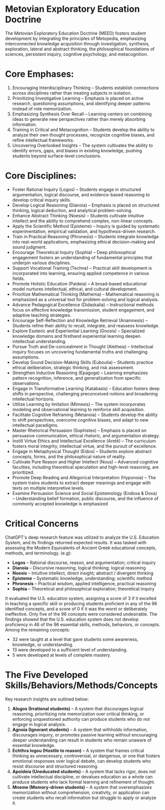 # Metovian Exploratory Education Doctrine
The Metovian Exploratory Education Doctrine (MEED) fosters student development by integrating the principles of Metopedia, emphasizing interconnected knowledge acquisition through investigation, synthesis, exploration, lateral and abstract thinking, the philosophical foundations of sciences, persistent inquiry, cognitive psychology, and metacognition.

# Core Emphases:

1. Encouraging Interdisciplinary Thinking – Students establish connections across disciplines rather than treating subjects in isolation.
2. Prioritizing Investigative Learning – Emphasis is placed on active research, questioning assumptions, and identifying deeper patterns instead of rote memorization.
3. Emphasizing Synthesis Over Recall – Learning centers on combining ideas to generate new perspectives rather than merely absorbing information.
4. Training in Critical and Metacognition – Students develop the ability to analyze their own thought processes, recognize cognitive biases, and refine intellectual frameworks.
5. Uncovering Overlooked Insights – The system cultivates the ability to identify errors, gaps, and biases in existing knowledge, pushing students beyond surface-level conclusions.

# Core Disciplines:
- Foster Rational Inquiry (Logos) – Students engage in structured argumentation, logical discourse, and evidence-based reasoning to develop critical inquiry skills.
- Develop Logical Reasoning (Dianoia) – Emphasis is placed on structured thinking, logical deduction, and analytical problem-solving.
- Enhance Abstract Thinking (Noesis) – Students cultivate intuitive intellect and the ability to comprehend complex, non-linear concepts.
- Apply the Scientific Method (Episteme) – Inquiry is guided by systematic experimentation, empirical validation, and hypothesis-driven research.
- Train in Practical Reasoning (Phronesis) – Students integrate knowledge into real-world applications, emphasizing ethical decision-making and sound judgment.
- Encourage Theoretical Inquiry (Sophia) – Deep philosophical engagement fosters an understanding of fundamental principles that underpin various disciplines.
- Support Vocational Training (Techne) – Practical skill development is incorporated into learning, ensuring applied competence in various fields.
- Promote Holistic Education (Paideia) – A broad-based educational model nurtures intellectual, ethical, and cultural development.
- Prioritize Mathematical Thinking (Mathema) – Mathematical reasoning is emphasized as a universal tool for problem-solving and logical analysis.
- Advance Pedagogical Excellence (Didaskalia) – Instructional methods focus on effective knowledge transmission, student engagement, and adaptive teaching strategies.
- Encourage Self-Reflection and Knowledge Retrieval (Anamnesis) – Students refine their ability to recall, integrate, and reassess knowledge.
- Explore Esoteric and Experiential Learning (Gnosis) – Specialized knowledge domains and firsthand experiential learning deepen intellectual understanding.
- Pursue Truth and De-concealment in Thought (Aletheia) – Intellectual inquiry focuses on uncovering fundamental truths and challenging assumptions.
- Develop Sound Decision-Making Skills (Euboulia) – Students practice ethical deliberation, strategic thinking, and risk assessment.
- Strengthen Inductive Reasoning (Epagoge) – Learning emphasizes pattern recognition, inference, and generalization from specific observations.
- Engage in Transformative Learning (Katabasis) – Education fosters deep shifts in perspective, challenging preconceived notions and broadening intellectual horizons.
- Utilize Learning by Imitation (Mimesis) – The system incorporates modeling and observational learning to reinforce skill acquisition.
- Facilitate Cognitive Reframing (Metanoia) – Students develop the ability to shift perspectives, overcome cognitive biases, and adapt to new intellectual paradigms.
- Master Rhetorical Persuasion (Sophistes) – Emphasis is placed on persuasive communication, ethical rhetoric, and argumentation strategy.
- Instill Virtue Ethics and Intellectual Excellence (Aretê) – The curriculum fosters moral integrity, intellectual virtue, and the pursuit of excellence.
- Engage in Metaphysical Thought (Eidos) – Students explore abstract concepts, forms, and the philosophical nature of reality.
- Cultivate Pure Reason and Higher Intellect (Nous) – Advanced cognitive faculties, including theoretical speculation and high-level reasoning, are prioritized.
- Promote Deep Reading and Allegorical Interpretation (Hyponoia) – The system trains students to extract deeper meanings and engage with texts on multiple interpretive levels.
- Examine Persuasion Science and Social Epistemology (Endoxa & Doxa) – Understanding belief formation, public discourse, and the influence of commonly accepted knowledge is emphasized

# Critical Concerns

ChatGPT's deep research feature was utilized to analyze the U.S. Education System, and its findings returned expected results. It was tasked with assessing the Modern Equivalents of Ancient Greek educational concepts, methods, and terminology. (e.g):

- **Logos** – Rational discourse, reason, and argumentation; critical inquiry
- **Dianoia** – Discursive reasoning, logical thinking; logical reasoning
- **Noesis** – Intuitive intellect, direct insight; abstract / divergent thinking
- **Episteme** – Systematic knowledge, understanding; scientific method
- **Phronesis** – Practical wisdom, applied intelligence, practical reasoning
- **Sophia** – Theoretical and philosophical exploration; theoretical inquiry

It evaluated the U.S. education system, assigning a score of 3 if it excelled in teaching a specific skill or producing students proficient in any of the 96 identified concepts, and a score of 0 if it was the worst or deliberately ineffective. Only five of the 96 concepts were considered undesirable.
The findings showed that the U.S. education system does not develop proficiency in 46 of the 96 essential skills, methods, behaviors, or concepts. Among the remaining concepts:

- 32 were taught at a level that gave students some awareness, knowledge, or understanding.
- 13 were developed to a sufficient level of understanding.
- 5 were developed at levels of complete mastery.

# The Five Developed Skills/Behaviors/Methods/Concepts

Key research insights are outlined below: 

1. **Alogos (Irrational students)** – A system that discourages logical reasoning, prioritizing rote memorization over critical thinking, or enforcing unquestioned authority can produce students who do not engage in logical analysis.
2. **Agnoia (Ignorant students)** – A system that withholds information, discourages inquiry, or promotes passive learning without encouraging deeper understanding can result in students who remain unaware of essential knowledge.
3. **Echthra logou (Hostile to reason)** – A system that frames critical thinking as unnecessary, controversial, or dangerous, or one that fosters emotional responses over logical debate, can develop students who resist discourse and structured reasoning.
4. **Apoideia (Uneducated students)** – A system that lacks rigor, does not cultivate intellectual discipline, or devalues education as a whole can produce students who lack formal learning and refinement of thought.
5. **Mneme (Memory-driven students)** – A system that overemphasizes memorization without comprehension, creativity, or application can create students who recall information but struggle to apply or analyze it.
